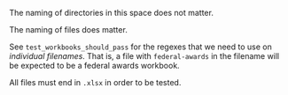 The naming of directories in this space does not matter.

The naming of files does matter.

See `test_workbooks_should_pass` for the regexes that we need to use on *individual filenames*. That is, a file with `federal-awards` in the filename will be expected to be a federal awards workbook.

All files must end in `.xlsx` in order to be tested.

